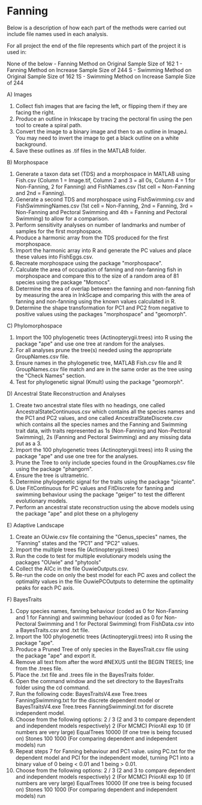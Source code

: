 # Fanning

Below is a description of how each part of the methods were carried out include file names used in each analysis.

For all project the end of the file represents which part of the project it is used in:

None of the below - Fanning Method on Original Sample Size of 162
1 - Fanning Method on Increase Sample Size of 244
S - Swimming Method on Original Sample Size of 162
1S - Swimming Method on Increase Sample Size of 244

A) Images

1. Collect fish images that are facing the left, or flipping them if they are facing the right.
2. Produce an outline in Inkscape by tracing the pectoral fin using the pen tool to create a spiral path.
3. Convert the image to a binary image and then to an outline in ImageJ. You may need to invert the image to get a black outline on a white background.
4. Save these outlines as .tif files in the MATLAB folder.

B) Morphospace

1. Generate a taxon data set (TDS) and a morphospace in MATLAB using Fish.csv (Column 1 = Image.tif, Column 2 and 3 = all 0s, Column 4 = 1 for Non-Fanning, 2 for Fanning) and FishNames.csv (1st cell = Non-Fanning and 2nd = Fanning).
2. Generate a second TDS and morphospace using FishSwimming.csv and FishSwimmingNames.csv (1st cell = Non-Fanning, 2nd = Fanning, 3rd = Non-Fanning and Pectoral Swimming and 4th = Fanning and Pectoral Swimming) to allow for a comparison.
3. Perform sensitivity analyses on number of landmarks and number of samples for the first morphospace.
4. Produce a harmonic array from the TDS produced for the first morphospace.
5. Import the harmonic array into R and generate the PC values and place these values into FishEggs.csv. 
6. Recreate morphospace using the package "morphospace".
7. Calculate the area of occupation of fanning and non-fanning fish in morphospace and compare this to the size of a random area of 81 species using the package "Momocs".
8. Determine the area of overlap between the fanning and non-fanning fish by measuring the area in InkScape and comparing this with the area of fanning and non-fanning using the known values calculated in R. 
9. Determine the shape transformation for PC1 and PC2 from negative to positive values using the packages "morphospace" and "geomorph".

C) Phylomorphospace

1. Import the 100 phylogenetic trees (Actinopterygii.trees) into R using the package "ape" and use one tree at random for the analyses.
2. For all analyses prune the tree(s) needed using the appropriate GroupNames.csv file.
3. Ensure names in the phylogenetic tree, MATLAB Fish.csv file and R GroupNames.csv file match and are in the same order as the tree using the "Check Names" section.
4. Test for phylogenetic signal (Kmult) using the package "geomorph".

D) Ancestral State Reconstruction and Analyses

1. Create two ancestral state files with no headings, one called AncestralStateContinuous.csv which contains all the species names and the PC1 and PC2 values, and one called AncestralStateDiscrete.csv which contains all the species names and the Fanning and Swimming trait data, with traits represented as 1s (Non-Fanning and Non-Pectoral Swimming), 2s (Fanning and Pectoral Swimming) and any missing data put as a 3.
2. Import the 100 phylogenetic trees (Actinopterygii.trees) into R using the package "ape" and use one tree for the analyses.
3. Prune the Tree to only include species found in the GroupNames.csv file using the package "phangorn".
4. Ensure the tree is ultrametric.
5. Determine phylogenetic signal for the traits using the package "picante".
6. Use FitContinuous for PC values and FitDiscrete for fanning and swimming behaviour using the package "geiger" to test the different evolutionary models.
7. Perform an ancestral state reconstruction using the above models using the package "ape" and plot these on a phylogeny

E) Adaptive Landscape

1. Create an OUwie.csv file containing the "Genus_species" names, the "Fanning" states and the "PC1" and "PC2" values.
2. Import the multiple trees file (Actinopterygii.trees)
3. Run the code to test for multiple evolutionary models using the packages "OUwie" and "phytools"
4. Collect the AICc in the file OuwieOutputs.csv.
5. Re-run the code on only the best model for each PC axes and collect the optimality values in the file OuwiePCOutputs to determine the optimality peaks for each PC axis.

F) BayesTraits

1. Copy species names, fanning behaviour (coded as 0 for Non-Fanning and 1 for Fanning) and swimming behaviour (coded as 0 for Non-Pectoral Swimming and 1 for Pectoral Swimming) from FishData.csv into a BayesTraits.csv and .txt file.
2. Import the 100 phylogenetic trees (Actinopterygii.trees) into R using the package "ape".
3. Produce a Pruned Tree of only species in the BayesTrait.csv file using the package "ape" and export it.
4. Remove all text from after the word #NEXUS until the BEGIN TREES; line from the .trees file.
5. Place the .txt file and .trees file in the BayesTraits folder.
6. Open the command window and the set directory to the BayesTraits folder using the cd command.
7. Run the following code: BayesTraitsV4.exe Tree.trees FanningSwimming.txt for the discrete dependent model or BayesTraitsV4.exe Tree.trees FanningSwimmingI.txt for discrete independent model.
8. Choose from the following options: 
	2 / 3 (2 and 3 to compare dependent and independent models respectively)
	2 (For MCMC)
	PriorAll exp 10 (If numbers are very large)
	EqualTrees 10000 (If one tree is being focused on)
	Stones 100 1000 (For comparing dependent and independent models)
	run 
9. Repeat steps 7 for Fanning behaviour and PC1 value. using PC.txt for the dependent model and PCI for the independent model, turning PC1 into a binary value of 0 being < 0.01 and 1 being > 0.01.
10. Choose from the following options: 
	2 / 3 (2 and 3 to compare dependent and independent models respectively)
	2 (For MCMC)
	PriorAll exp 10 (If numbers are very large)
	EqualTrees 10000 (If one tree is being focused on)
	Stones 100 1000 (For comparing dependent and independent models)
	run 
